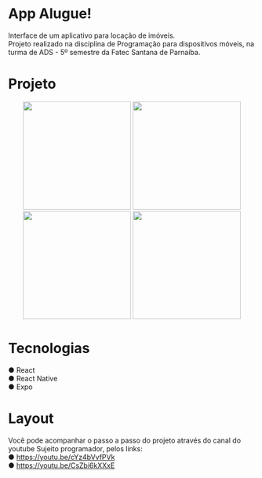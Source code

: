 # App Alugue!
Interface de um aplicativo para locação de imóveis. 
<br>
Projeto realizado na disciplina de Programação para dispositivos móveis, 
na turma de ADS - 5º semestre da Fatec Santana de Parnaíba.
# Projeto

<div align="center">
<img src="https://user-images.githubusercontent.com/94935021/143724118-ead9a0ee-fa77-493d-9288-c18ae0e10a92.jpeg" width="220px"/>
<img src="https://user-images.githubusercontent.com/94935021/143724119-5edd987b-3cb2-4902-aa90-ec452b9a10b5.jpeg" width="220px"/>
<img src="https://user-images.githubusercontent.com/94935021/143724120-548f4979-a5de-4fb9-89ee-e80a30391ce1.jpeg" width="220px"/>
<img src="https://user-images.githubusercontent.com/94935021/143724121-85b135b5-1855-4764-abb7-0adc3dce4301.jpeg" width="220px"/>
</div>

# Tecnologias
● React
<br>
● React Native
<br>
● Expo

# Layout
Você pode acompanhar o passo a passo do projeto através do canal do youtube Sujeito programador, pelos links:
<br>
● https://youtu.be/cYz4bVvfPVk
<br>
● https://youtu.be/CsZbi6kXXxE


